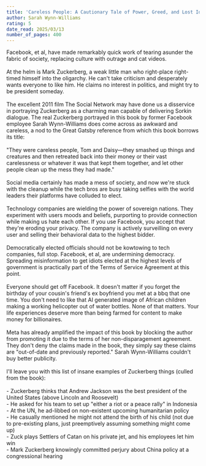 ```yaml
---
title: 'Careless People: A Cautionary Tale of Power, Greed, and Lost Idealism'
author: Sarah Wynn-Williams
rating: 5
date_read: 2025/03/13
number_of_pages: 400
---
```


Facebook, et al, have made remarkably quick work of tearing asunder the fabric of society, replacing culture with outrage and cat videos. <br/><br/>At the helm is Mark Zuckerberg, a weak little man who right-place right-timed himself into the oligarchy. He can't take criticism and desperately wants everyone to like him. He claims no interest in politics, and might try to be president someday.<br/><br/>The excellent 2011 film The Social Network may have done us a disservice in portraying Zuckerberg as a charming man capable of delivering Sorkin dialogue. The real Zuckerberg portrayed in this book by former Facebook employee Sarah Wynn-Williams does come across as awkward and careless, a nod to the Great Gatsby reference from which this book borrows its title:<br/><br/>"They were careless people, Tom and Daisy—they smashed up things and creatures and then retreated back into their money or their vast carelessness or whatever it was that kept them together, and let other people clean up the mess they had made."<br/><br/>Social media certainly has made a mess of society, and now we're stuck with the cleanup while the tech bros are busy taking selfies with the world leaders their platforms have colluded to elect. <br/><br/>Technology companies are wielding the power of sovereign nations. They experiment with users moods and beliefs, purporting to provide connection while making us hate each other. If you use Facebook, you accept that they're eroding your privacy. The company is actively surveilling on every user and selling their behavioral data to the highest bidder. <br/><br/>Democratically elected officials should not be kowtowing to tech companies, full stop. Facebook, et al, are undermining democracy. Spreading misinformation to get idiots elected at the highest levels of government is practically part of the Terms of Service Agreement at this point. <br/><br/>Everyone should get off Facebook. It doesn't matter if you forget the birthday of your cousin's friend's ex boyfriend you met at a bbq that one time. You don't need to like that AI generated image of African children making a working helicopter out of water bottles. None of that matters. Your life experiences deserve more than being farmed for content to make money for billionaires.<br/><br/>Meta has already amplified the impact of this book by blocking the author from promoting it due to the terms of her non-disparagement agreement. They don't deny the claims made in the book, they simply say these claims are "out-of-date and previously reported." Sarah Wynn-Williams couldn't buy better publicity. <br/><br/>I'll leave you with this list of insane examples of Zuckerberg things (culled from the book):<br/><br/>- Zuckerberg thinks that Andrew Jackson was the best president of the United States (above Lincoln and Roosevelt)<br/>- He asked for his team to set up "either a riot or a peace rally" in Indonesia<br/>- At the UN, he ad-libbed on non-existent upcoming humanitarian policy<br/>- He casually mentioned he might not attend the birth of his child (not due to pre-existing plans, just preemptively assuming something might come up)<br/>- Zuck plays Settlers of Catan on his private jet, and his employees let him win<br/>- Mark Zuckerberg knowingly committed perjury about China policy at a congressional hearing
